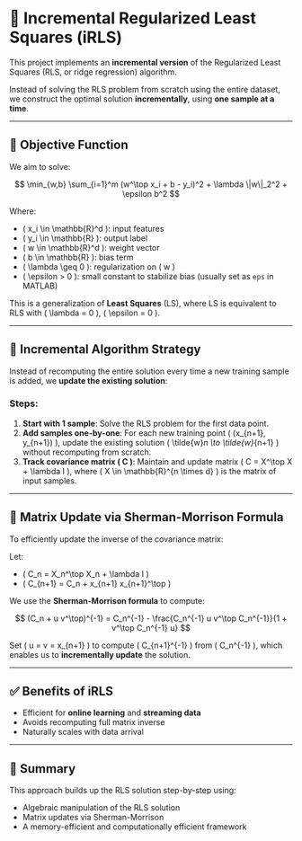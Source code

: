# 📘 Incremental Regularized Least Squares (iRLS)

This project implements an **incremental version** of the Regularized Least Squares (RLS, or ridge regression) algorithm.

Instead of solving the RLS problem from scratch using the entire dataset, we construct the optimal solution **incrementally**, using **one sample at a time**.

---

## 🧮 Objective Function

We aim to solve:

$$
\min_{w,b} \sum_{i=1}^m (w^\top x_i + b - y_i)^2 + \lambda \|w\|_2^2 + \epsilon b^2
$$

Where:
- \( x_i \in \mathbb{R}^d \): input features  
- \( y_i \in \mathbb{R} \): output label  
- \( w \in \mathbb{R}^d \): weight vector  
- \( b \in \mathbb{R} \): bias term  
- \( \lambda \geq 0 \): regularization on \( w \)  
- \( \epsilon > 0 \): small constant to stabilize bias (usually set as `eps` in MATLAB)  

This is a generalization of **Least Squares** (LS), where LS is equivalent to RLS with \( \lambda = 0 \), \( \epsilon = 0 \).

---

## 🚀 Incremental Algorithm Strategy

Instead of recomputing the entire solution every time a new training sample is added, we **update the existing solution**:

### Steps:

1. **Start with 1 sample**: Solve the RLS problem for the first data point.
2. **Add samples one-by-one**: For each new training point \( (x_{n+1}, y_{n+1}) \), update the existing solution \( \tilde{w}_n \to \tilde{w}_{n+1} \) without recomputing from scratch.
3. **Track covariance matrix \( C \)**: Maintain and update matrix \( C = X^\top X + \lambda I \), where \( X \in \mathbb{R}^{n \times d} \) is the matrix of input samples.

---

## 🔁 Matrix Update via Sherman-Morrison Formula

To efficiently update the inverse of the covariance matrix:

Let:
- \( C_n = X_n^\top X_n + \lambda I \)
- \( C_{n+1} = C_n + x_{n+1} x_{n+1}^\top \)

We use the **Sherman-Morrison formula** to compute:

$$
(C_n + u v^\top)^{-1} = C_n^{-1} - \frac{C_n^{-1} u v^\top C_n^{-1}}{1 + v^\top C_n^{-1} u}
$$

Set \( u = v = x_{n+1} \) to compute \( C_{n+1}^{-1} \) from \( C_n^{-1} \), which enables us to **incrementally update** the solution.

---

## ✅ Benefits of iRLS

- Efficient for **online learning** and **streaming data**
- Avoids recomputing full matrix inverse
- Naturally scales with data arrival

---

## 📌 Summary

This approach builds up the RLS solution step-by-step using:
- Algebraic manipulation of the RLS solution
- Matrix updates via Sherman-Morrison
- A memory-efficient and computationally efficient framework
